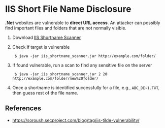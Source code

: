 # IIS Short File Name Disclosure 

**.Net** websites are vulnerable to **direct URL access**. An attacker can possibly find important files and folders that are not normally visible.

1. Download [IIS Shortname Scanner](https://github.com/irsdl/IIS-ShortName-Scanner.git)
2. Check if target is vulnerable

        $ java -jar iis_shortname_scanner.jar http://example.com/folder/

3. If found vulnerable, run a scan to find any sensitive file on the server 

        $ java -jar iis_shortname_scanner.jar 2 20 http://example.com/folder/new%20folder/

4. Once a shortname is identified successfully for a file, e.g., `ABC_DE~1.TXT`, then guess rest of the file name.

## References

* https://soroush.secproject.com/blog/tag/iis-tilde-vulnerability/